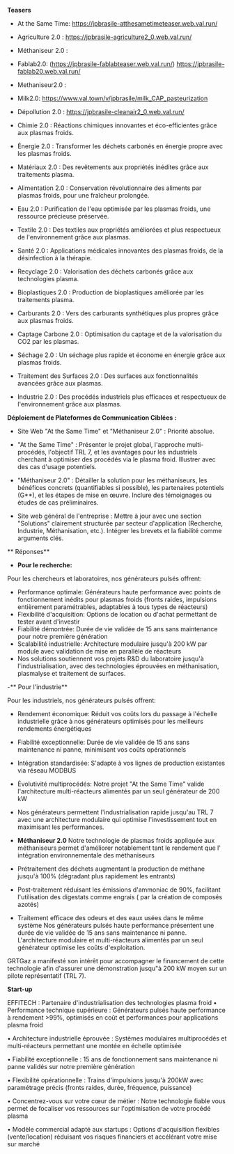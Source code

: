 **Teasers**
- At the Same Time: https://jpbrasile-atthesametimeteaser.web.val.run/ 
- Agriculture 2.0 : https://jpbrasile-agriculture2_0.web.val.run/ 
- Méthaniseur 2.0 : 

- Fablab2.0:  (https://jpbrasile-fablabteaser.web.val.run/)  https://jpbrasile-fablab20.web.val.run/
- Methaniseur2.0 : 
- Milk2.0: https://www.val.town/v/jpbrasile/milk_CAP_pasteurization 
- Dépollution 2.0 : https://jpbrasile-cleanair2_0.web.val.run/ 

- Chimie 2.0 : Réactions chimiques innovantes et éco-efficientes grâce aux plasmas froids.
- Énergie 2.0 : Transformer les déchets carbonés en énergie propre avec les plasmas froids.
- Matériaux 2.0 : Des revêtements aux propriétés inédites grâce aux traitements plasma.
- Alimentation 2.0 : Conservation révolutionnaire des aliments par plasmas froids, pour une fraîcheur prolongée.
- Eau 2.0 : Purification de l'eau optimisée par les plasmas froids, une ressource précieuse préservée.
- Textile 2.0 : Des textiles aux propriétés améliorées et plus respectueux de l'environnement grâce aux plasmas.
- Santé 2.0 : Applications médicales innovantes des plasmas froids, de la désinfection à la thérapie.
- Recyclage 2.0 : Valorisation des déchets carbonés grâce aux technologies plasma.
- Bioplastiques 2.0 : Production de bioplastiques améliorée par les traitements plasma.
- Carburants 2.0 : Vers des carburants synthétiques plus propres grâce aux plasmas froids.
- Captage Carbone 2.0 : Optimisation du captage et de la valorisation du CO2 par les plasmas.
- Séchage 2.0 : Un séchage plus rapide et économe en énergie grâce aux plasmas froids.
- Traitement des Surfaces 2.0 : Des surfaces aux fonctionnalités avancées grâce aux plasmas.
- Industrie 2.0 : Des procédés industriels plus efficaces et respectueux de l'environnement grâce aux plasmas.


**Déploiement de Plateformes de Communication Ciblées :**
- Site Web "At the Same Time" et "Méthaniseur 2.0" : Priorité absolue.

-  	"At the Same Time" : Présenter le projet global, l'approche multi-procédés, l'objectif TRL 7, et les avantages pour les industriels cherchant à optimiser des procédés via le plasma froid. Illustrer avec des cas d'usage potentiels.
- 	"Méthaniseur 2.0" : Détailler la solution pour les méthaniseurs, les bénéfices concrets (quantifiables si possible), les partenaires potentiels (G**), et les étapes de mise en œuvre. Inclure des témoignages ou études de cas préliminaires.
- Site web général de l'entreprise : Mettre à jour avec une section "Solutions" clairement structurée par secteur d'application (Recherche, Industrie, Méthanisation, etc.). Intégrer les brevets et la fiabilité comme arguments clés.

** Réponses**
- **Pour le recherche:**

Pour les chercheurs et laboratoires, nos générateurs pulsés offrent:

- Performance optimale: Générateurs haute performance avec points de fonctionnement inédits pour plasmas froids (fronts raides, impulsions entièrement paramétrables, adaptables à tous types de réacteurs)
- Flexibilité d'acquisition: Options de location ou d'achat permettant de tester avant d'investir
- Fiabilité démontrée: Durée de vie validée de 15 ans sans maintenance pour notre première génération
- Scalabilité industrielle: Architecture modulaire jusqu'à 200 kW par module avec validation de mise en parallèle de réacteurs
- Nos solutions soutiennent vos projets R&D du laboratoire jusqu'à l'industrialisation, avec des technologies éprouvées en méthanisation, plasmalyse et traitement de surfaces.

-** Pour l'industrie**

Pour les industriels, nos générateurs pulsés offrent:

- Rendement économique: Réduit vos coûts lors du passage à l'échelle industrielle grâce à nos générateurs optimisés pour les meilleurs rendements énergétiques
- Fiabilité exceptionnelle: Durée de vie validée de 15 ans sans maintenance ni panne, minimisant vos coûts opérationnels
- Intégration standardisée: S'adapte à vos lignes de production existantes via réseau MODBUS
- Évolutivité multiprocédés: Notre projet "At the Same Time" valide l'architecture multi-réacteurs alimentés par un seul générateur de 200 kW
- Nos générateurs permettent l'industrialisation rapide jusqu'au TRL 7 avec une architecture modulaire qui optimise l'investissement tout en maximisant les performances.

- **Méthaniseur 2.0**
Notre technologie de plasmas froids appliquée aux méthaniseurs permet d'améliorer notablement tant le rendement que l' intégration environnementale des méthaniseurs 

- Prétraitement des déchets augmentant la production de méthane jusqu'à 100% (dégradant plus rapidement les entrants)
-  Post-traitement réduisant les émissions d'ammoniac de 90%, facilitant l'utilisation des digestats comme engrais ( par la création de composés azotés)
- Traitement efficace des odeurs et des eaux usées dans le même système
Nos générateurs pulsés haute performance présentent une durée de vie validée de 15 ans sans maintenance ni panne. L'architecture modulaire et multi-réacteurs alimentés par un seul générateur optimise les coûts d'exploitation.

GRTGaz a manifesté son intérêt pour accompagner le financement de cette technologie afin d'assurer une démonstration jusqu"à 200 kW moyen sur un pilote représentatif (TRL 7).

**Start-up**

EFFITECH : Partenaire d'industrialisation des technologies plasma froid
• Performance technique supérieure : Générateurs pulsés haute performance à rendement >99%, optimisés en coût et performances pour applications plasma froid

• Architecture industrielle éprouvée : Systèmes modulaires multiprocédés et multi-réacteurs permettant une montée en échelle optimisée

• Fiabilité exceptionnelle : 15 ans de fonctionnement sans maintenance ni panne validés sur notre première génération

• Flexibilité opérationnelle : Trains d'impulsions jusqu'à 200kW avec paramétrage précis (fronts raides, durée, fréquence, puissance)

• Concentrez-vous sur votre cœur de métier : Notre technologie fiable vous permet de focaliser vos ressources sur l'optimisation de votre procédé plasma

• Modèle commercial adapté aux startups : Options d'acquisition flexibles (vente/location) réduisant vos risques financiers et accélérant votre mise sur marché